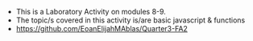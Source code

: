 - This is a Laboratory Activity on modules 8-9.
- The topic/s covered in this activity is/are basic javascript & functions
- https://github.com/EoanElijahMAblas/Quarter3-FA2
